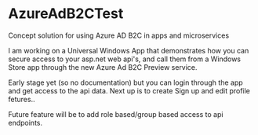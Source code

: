 # AzureAdB2CTest
Concept solution for using Azure AD B2C in apps and microservices

I am working on a Universal Windows App that demonstrates how you can secure access to your asp.net web api's, and call them from a Windows Store app through the new Azure Ad B2C Preview service.

Early stage yet (so no documentation) but you can login through the app and get access to the api data. Next up is to create Sign up and edit profile fetures..

Future feature will be to add role based/group based access to api endpoints. 
